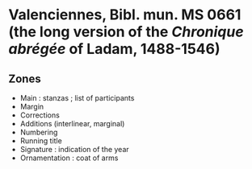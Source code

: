 # Valenciennes, Bibl. mun. MS 0661 (the long version of the _Chronique abrégée_ of Ladam, 1488-1546)

## Zones 

- Main : stanzas ; list of participants
- Margin
- Corrections 
- Additions (interlinear, marginal)
- Numbering
- Running title 
- Signature : indication of the year
- Ornamentation : coat of arms